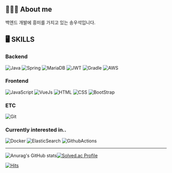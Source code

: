 
## 👨🏻‍💻 About me
백엔드 개발에 흥미를 가지고 있는 송우석입니다.

## 🖥️ SKILLS
### Backend
![Java](https://img.shields.io/badge/Java-ED8B00?style=for-the-badge&logo=openjdk&logoColor=white)
![Spring](https://img.shields.io/badge/Spring-6DB33F?style=for-the-badge&logo=spring&logoColor=white)
![MariaDB](https://img.shields.io/badge/MariaDB-003545?style=for-the-badge&logo=mariadb&logoColor=white)
![JWT](https://img.shields.io/badge/json%20web%20tokens-323330?style=for-the-badge&logo=json-web-tokens&logoColor=pink)
![Gradle](https://img.shields.io/badge/Gradle-02303A.svg?style=for-the-badge&logo=Gradle&logoColor=white)
![AWS](https://img.shields.io/badge/Amazon_AWS-232F3E?style=for-the-badge&logo=amazon-aws&logoColor=white)

### Frontend
![JavaScript](https://img.shields.io/badge/JavaScript-F7DF1E?style=for-the-badge&logo=JavaScript&logoColor=white)
![VueJs](https://img.shields.io/badge/Vue.js-35495E?style=for-the-badge&logo=vue.js&logoColor=4FC08D)
![HTML](https://img.shields.io/badge/HTML-239120?style=for-the-badge&logo=html5&logoColor=white)
![CSS](https://img.shields.io/badge/CSS-239120?&style=for-the-badge&logo=css3&logoColor=white)
![BootStrap](https://img.shields.io/badge/Bootstrap-563D7C?style=for-the-badge&logo=bootstrap&logoColor=white)

### ETC
![Git](https://img.shields.io/badge/GIT-E44C30?style=for-the-badge&logo=git&logoColor=white)

### Currently interested in..
![Docker](https://img.shields.io/badge/docker-%230db7ed.svg?style=for-the-badge&logo=docker&logoColor=white)
![ElasticSearch](https://img.shields.io/badge/Elastic_Search-005571?style=for-the-badge&logo=elasticsearch&logoColor=white)
![GithubActions](https://img.shields.io/badge/GitHub_Actions-2088FF?style=for-the-badge&logo=github-actions&logoColor=white)

<hr>

![Anurag's GitHub stats](https://github-readme-stats.vercel.app/api?username=thddntjr1234&hide=contribs,prs&show_icons=true&theme=graywhite)[![Solved.ac Profile](http://mazassumnida.wtf/api/v2/generate_badge?boj=thddntjr1234)](https://solved.ac/thddntjr1234/)

[![Hits](https://hits.seeyoufarm.com/api/count/incr/badge.svg?url=https%3A%2F%2Fgithub.com%2Fthddntjr1234&count_bg=%233B72CF&title_bg=%23555555&icon=&icon_color=%23E9E9E9&title=hits&edge_flat=false)](https://hits.seeyoufarm.com)
